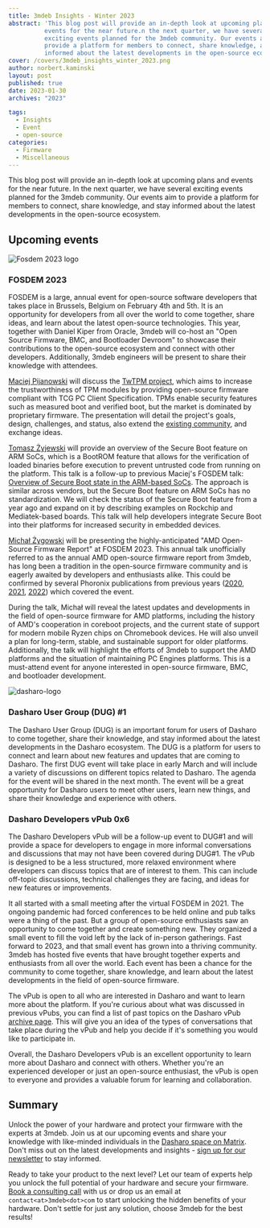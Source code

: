 ```yaml
---
title: 3mdeb Insights - Winter 2023
abstract: 'This blog post will provide an in-depth look at upcoming plans and
          events for the near future.n the next quarter, we have several
          exciting events planned for the 3mdeb community. Our events aim to
          provide a platform for members to connect, share knowledge, and stay
          informed about the latest developments in the open-source ecosystem.'
cover: /covers/3mdeb_insights_winter_2023.png
author: norbert.kaminski
layout: post
published: true
date: 2023-01-30
archives: "2023"

tags:
  - Insights
  - Event
  - open-source
categories:
  - Firmware
  - Miscellaneous
---
```


This blog post will provide an in-depth look at upcoming plans and events for
the near future. In the next quarter, we have several exciting events planned
for the 3mdeb community. Our events aim to provide a platform for members to
connect, share knowledge, and stay informed about the latest developments in
the open-source ecosystem.

## Upcoming events

![Fosdem 2023 logo](/img/FOSDEM23.jpeg)

### FOSDEM 2023

FOSDEM is a large, annual event for open-source software developers that
takes place in Brussels, Belgium on February 4th and 5th. It is an opportunity
for developers from all over the world to come together, share ideas, and
learn about the latest open-source technologies. This year, together with
Daniel Kiper from Oracle, 3mdeb will co-host an "Open Source Firmware, BMC,
and Bootloader Devroom" to showcase their contributions to the open-source
ecosystem and connect with other developers. Additionally, 3mdeb engineers
will be present to share their knowledge with attendees.

[Maciej Pijanowski](https://twitter.com/macpijan) will discuss the
[TwTPM project](https://twpm.dasharo.com/), which aims to increase the
trustworthiness of TPM modules by providing open-source firmware compliant
with TCG PC Client Specification. TPMs enable security features such as
measured boot and verified boot, but the market is dominated by proprietary
firmware. The presentation will detail the project's goals, design,
challenges, and status, also extend the
[existing community](https://matrix.to/#/#twpm:matrix.org), and exchange ideas.

[Tomasz Żyjewski](https://twitter.com/tomzy_0) will provide an overview of
the Secure Boot feature on ARM SoCs, which is a BootROM feature that allows
for the verification of loaded binaries before execution to prevent
untrusted code from running on the platform. This talk is a follow-up to
previous Maciej's FOSDEM talk:
[Overview of Secure Boot state in the ARM-based SoCs](https://archive.fosdem.org/2021/schedule/event/tee_arm_secboot/).
The approach is similar across vendors, but the Secure Boot feature on ARM SoCs
has no standardization. We will check the status of the Secure Boot feature
from a year ago and expand on it by describing examples on Rockchip and
Mediatek-based boards. This talk will help developers integrate Secure Boot
into their platforms for increased security in embedded devices.

[Michał Żygowski](https://twitter.com/_miczyg_) will be presenting
the highly-anticipated "AMD Open-Source Firmware Report" at FOSDEM 2023.
This annual talk unofficially referred to as the annual AMD open-source firmware
report from 3mdeb, has long been a tradition in the open-source firmware
community and is eagerly awaited by developers and enthusiasts alike.
This could be confirmed by several Phoronix publications from previous years
([2020](https://www.phoronix.com/news/AMD-Coreboot-In-Early-2020),
[2021](https://www.phoronix.com/news/Open-Source-AMD-FW-2021),
[2022](https://www.phoronix.com/news/AMD-OSF-2022)) which covered the event.

During the talk, Michał will reveal the latest updates and developments in
the field of open-source firmware for AMD platforms, including the history
of AMD's cooperation in coreboot projects, and the current state of support
for modern mobile Ryzen chips on Chromebook devices. He will also unveil
a plan for long-term, stable, and sustainable support for older platforms.
Additionally, the talk will highlight the efforts of 3mdeb to support the
AMD platforms and the situation of maintaining PC Engines platforms.
This is a must-attend event for anyone interested in open-source firmware,
BMC, and bootloader development.

![dasharo-logo](/img/Dasharo-logo.svg)

### Dasharo User Group (DUG) #1

The Dasharo User Group (DUG) is an important forum for users of Dasharo to
come together, share their knowledge, and stay informed about the latest
developments in the Dasharo ecosystem. The DUG is a platform for users to
connect and learn about new features and updates that are coming to Dasharo.
The first DUG event will take place in early March and will include a variety
of discussions on different topics related to Dasharo. The agenda for the event
will be shared in the next month. The event will be a great opportunity for
Dasharo users to meet other users, learn new things, and share their
knowledge and experience with others.

### Dasharo Developers vPub 0x6

The Dasharo Developers vPub will be a follow-up event to DUG#1 and will
provide a space for developers to engage in more informal conversations
and discussions that may not have been covered during DUG#1. The vPub is
designed to be a less structured, more relaxed environment where developers
can discuss topics that are of interest to them. This can include off-topic
discussions, technical challenges they are facing, and ideas for new features
or improvements.

It all started with a small meeting after the virtual FOSDEM in 2021.
The ongoing pandemic had forced conferences to be held online and pub talks
were a thing of the past. But a group of open-source enthusiasts saw an
opportunity to come together and create something new. They organized
a small event to fill the void left by the lack of in-person gatherings.
Fast forward to 2023, and that small event has grown into a thriving community.
3mdeb has hosted five events that have brought together experts and enthusiasts
from all over the world. Each event has been a chance for the community to
come together, share knowledge, and learn about the latest developments in the
field of open-source firmware.

The vPub is open to all who are interested in Dasharo and want to learn more
about the platform. If you're curious about what was discussed in
previous vPubs, you can find a list of past topics on the Dasharo vPub
[archive page](https://vpub.dasharo.com/archive/). This will give you an idea
of the types of conversations that take place during the vPub and help you
decide if it's something you would like to participate in.

Overall, the Dasharo Developers vPub is an excellent opportunity to learn more
about Dasharo and connect with others. Whether you're an experienced developer
or just an open-source enthusiast, the vPub is open to everyone and provides
a valuable forum for learning and collaboration.

## Summary

Unlock the power of your hardware and protect your firmware with the
experts at 3mdeb. Join us at our upcoming events and share your knowledge
with like-minded individuals in the
[Dasharo space on Matrix](https://matrix.to/#/#dasharo:matrix.org).
Don't miss out on the latest developments and insights -
[sign up for our newsletter](https://newsletter.3mdeb.com/subscription/PW6XnCeK6)
to stay informed.

Ready to take your product to the next level? Let our team of experts help you
unlock the full potential of your hardware and secure your firmware.
[Book a consulting call](https://calendly.com/3mdeb/consulting-remote-meeting)
with us or drop us an email at `contact<at>3mdeb<dot>com` to start unlocking
the hidden benefits of your hardware. Don't settle for just any solution,
choose 3mdeb for the best results!
